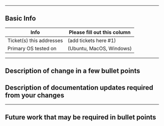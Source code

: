 <!-- Please fill out the following pull request template to help process your PR faster and more efficiently.-->

---

## Basic Info

| Info | Please fill out this column |
| ------ | ----------- |
| Ticket(s) this addresses   | (add tickets here #1) |
| Primary OS tested on | (Ubuntu, MacOS, Windows) |

---

## Description of change in a few bullet points

<!--
* I added this neat new feature
* I fixed a typo in a README
-->

## Description of documentation updates required from your changes

<!--
* Added new parameter, so need to add that to default configs and documentation page
* I added some capabilities, need to document them
-->

---

## Future work that may be required in bullet points

<!--
* I think support for XYZ should be added for expanded functionality 
-->
